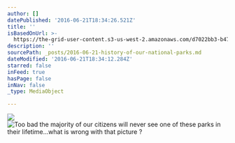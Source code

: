 ```yaml
---
author: []
datePublished: '2016-06-21T18:34:26.521Z'
title: ''
isBasedOnUrl: >-
  https://the-grid-user-content.s3-us-west-2.amazonaws.com/d7022bb3-b471-41f7-991c-e724d35562e5.jpg
description: ''
sourcePath: _posts/2016-06-21-history-of-our-national-parks.md
dateModified: '2016-06-21T18:34:12.284Z'
starred: false
inFeed: true
hasPage: false
inNav: false
_type: MediaObject

---
```

![](https://the-grid-user-content.s3-us-west-2.amazonaws.com/841b5a7c-ca88-42c0-b9af-475132be4c53.jpg)
![Too bad the majority of our citizens will never see one of these parks in their lifetime...what is wrong with that picture ?  ](https://the-grid-user-content.s3-us-west-2.amazonaws.com/d7022bb3-b471-41f7-991c-e724d35562e5.jpg)